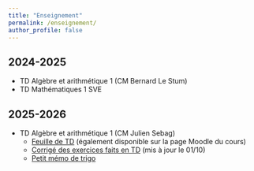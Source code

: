 ```yaml
---
title: "Enseignement"
permalink: /enseignement/
author_profile: false
---
```


2024-2025
---------

* TD Algèbre et arithmétique 1 (CM Bernard Le Stum)
* TD Mathématiques 1 SVE

2025-2026
---------

* TD Algèbre et arithmétique 1 (CM Julien Sebag)
    * [Feuille de TD](/files/enseignement/ar1-2025.pdf) (également disponible sur la page Moodle du cours)
    * [Corrigé des exercices faits en TD](/files/enseignement/ar1-2025-solution.pdf) (mis à jour le 01/10)
    * [Petit mémo de trigo](/files/enseignement/memo.pdf)
<!--* TD Mathématiques 1 SVE ([Page Moodle de l'UE](https://foad.univ-rennes.fr/enrol/index.php?id=14623))-->
